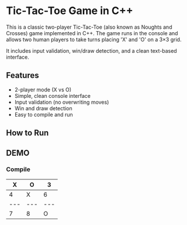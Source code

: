 # Tic-Tac-Toe Game in C++

This is a classic two-player Tic-Tac-Toe (also known as Noughts and Crosses) game implemented in C++. The game runs in the console and allows two human players to take turns placing 'X' and 'O' on a 3×3 grid.

It includes input validation, win/draw detection, and a clean text-based interface.

## Features

-  2-player mode (X vs O)
-  Simple, clean console interface
-  Input validation (no overwriting moves)
-  Win and draw detection
-  Easy to compile and run

## How to Run

## DEMO

### Compile
 X | O | 3
---|---|---
 4 | X | 6
---|---|---
 7 | 8 | O
